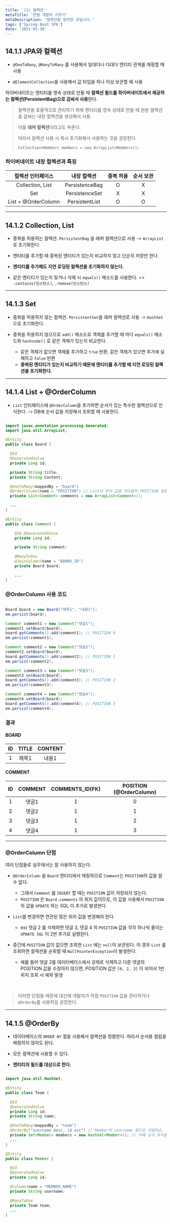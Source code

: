 ```yaml
---
title: '(1) 컬렉션'
metaTitle: '만렙 개발자 키우기'
metaDescription: '컬렉션을 정리한 곳입니다.'
tags: ['Spring Boot JPA']
date: '2021-01-28'
---
```


## 14.1.1 JPA와 컬렉션

- `@OneToMany`, `@ManyToMany` 를 사용해서 일대다나 다대다 엔티티 관계를 매핑할 때 사용

* `@ElementCollection`을 사용해서 값 타입을 하나 이상 보관할 때 사용

하이버네이트는 엔티티를 영속 상태로 만들 때 **컬렉션 필드를 하이버네이트에서 제공하는 컬렉션(PersistentBag)으로 감싸서 사용**한다.

> 컬렉션을 효율적으로 관리하기 위해 엔티티를 영속 상태로 만들 때 원본 컬렉션을 감싸는 내장 컬렉션을 생성해서 사용.
>
> 이를 **래퍼 컬렉션**이라고도 부른다.
>
> 따라서 컬렉션 사용 시 즉시 초기화해서 사용하는 것을 권장한다.
>
> `Collection<Member> members = new ArrayList<Member>();`

### 하이버네이트 내장 컬렉션과 특징

|  컬렉션 인터페이스  |  내장 컬렉션   | 중복 허용 | 순서 보관 |
| :-----------------: | :------------: | :-------: | :-------: |
|  Collection, List   | PersistenceBag |     O     |     X     |
|         Set         | PersistenceSet |     X     |     X     |
| List + @OrderColumn | PersistentList |     O     |     O     |

---

## 14.1.2 Collection, List

- 중복을 허용하는 컬렉션. `PersistentBag` 을 래퍼 컬렉션으로 사용 -> `ArrayList` 로 초기화한다.

- 엔티티를 추가할 때 중복된 엔티티가 있는지 비교하지 않고 단순히 저장만 한다.

* **엔티티를 추가해도 지연 로딩된 컬렉션을 초기화하지 않는다.**

- 같은 엔티티가 있는지 찾거나 삭제 시 `equals()` 메소드를 사용한다. => `.contains(인스턴스)`, `.remove(인스턴스)`

---

## 14.1.3 Set

- 중복을 허용하지 않는 컬렉션. `PersistentSet`을 래퍼 컬렉션로 사용 -> `HashSet` 으로 초기화한다.


- 중복을 허용하지 않으므로 `add()` 메소드로 객체를 추가할 때 마다 `equals()` 메소드와 `hashcode()` 로 같은 객체가 있는지 비교한다.

  * 같은 객체가 없으면 객체를 추가하고 `true` 반환, 같은 객체가 있으면 추가에 실패하고 `false` 반환

  - **중복된 엔티티가 있는지 비교하기 때문에 엔티티를 추가할 때 지연 로딩된 컬렉션을 초기화한다.**

---

## 14.1.4 List + @OrderColumn

- `List` 인터페이스에 `@OrderColumn`을 추가하면 순서가 있는 특수한 컬렉션으로 인식한다. -> DB에 순서 값을 저장해서 조회할 때 사용한다.

```java

import javax.annotation.processing.Generated;
import java.util.ArrayList;

@Entity
public class Board {

  @Id
  @GeneratedValue
  private Long id;

  private String title;
  private String Content;

  @OneToMany(mappedBy = "board")
  @OrderColumn(name = "POSITION") // List의 위치 값을 테이블의 POSITION 컬럼에 보관. 일대다 관계여서 다쪽에 저장
  private List<Comment> comments = new ArrayList<Comment>();

  ...
}

@Entity
public class Comment {

    @Id @GeneratedValue
    private Long id;

    private String comment;

    @ManyToOne
    @JoinColumn(name = "BOARD_ID")
    private Board board;

    ...
}
```

### @OrderColumn 사용 코드

```java

Board board = new Board("제목1", "내용1");
em.persist(board);

Comment comment1 = new Comment("댓글1");
comment1.setBoard(board);
board.getComments().add(comment1); // POSITION 0
em.persist(comment1);

Comment comment2 = new Comment("댓글2");
comment2.setBoard(board);
board.getComments().add(comment2); // POSITION 1
em.persist(comment2);

Comment comment3 = new Comment("댓글3");
comment3.setBoard(board);
board.getComments().add(comment3); // POSITION 2
em.persist(comment3);

Comment comment4 = new Comment("댓글4");
comment4.setBoard(board);
board.getComments().add(comment4); // POSITION 3
em.persist(comment4);

```

### 결과

#### BOARD

| ID  | TITLE | CONTENT |
| :---: | :---: | :-----: |
|  1  | 제목1 |  내용1  |



#### COMMENT

| ID  | COMMENT | COMMENTS_ID(FK) | POSITION (@OrderColumn) |
| :---: | :-----: | :-------------: | :---------------------: |
|  1  |  댓글1  |        1        |            0            |
|  2  |  댓글2  |        1        |            1            |
|  3  |  댓글3  |        1        |            2            |
|  4  |  댓글4  |        1        |            3            |

---

### @OrderColumn 단점

여러 단점들로 실무에서는 잘 사용하지 않는다.

- `@OrderColumn` 을 `Board` 엔티티에서 매핑하므로 `Comment`는 `POSITION`의 값을 알 수 없다.

  - 그래서 `Comment` 를 `INSERT` 할 때는 `POSITION` 값이 저장되지 않는다.
    <br/>
  - `POSITION` 은 `Board.comments` 의 위치 값이므로, 이 값을 사용해서 `POSITION`의 값을 `UPDATE` 하는 SQL 이 추가로 발생한다.

* `List`를 변경하면 연관된 많은 위치 값을 변경해야 한다.

  - ex) 댓글 2 를 삭제하면 댓글 3, 댓글 4 의 `POSITION` 값을 각각 하나씩 줄이는 `UPDATE SQL` 이 2번 추가로 실행된다.

- 중간에 `POSITION` 값이 없으면 조회한 `List` 에는 `null`이 보관된다. 이 경우 `List` 를 조회하면 컬렉션을 순회할 때 `NullPointerException`이 발생한다.

  - 예를 들어 댓글 2를 데이터베이스에서 강제로 삭제하고 다른 댓글의 POSITION 값을 수정하지 않으면, POSITION 값은 `[0, 2, 3]` 이 되어서 1번 위치 조회 시 예외 발생

<br/>

> 이러한 단점들 때문에 대신에 개발자가 직접 `POSITION` 값을 관리하거나 `@OrderBy`를 사용하길 권장한다.

---

## 14.1.5 @OrderBy

- 데이터베이스의 `ORDER BY` 절을 사용해서 컬렉션을 정렬한다. 따라서 순서용 컬럼을 매핑하지 않아도 된다.

* 모든 컬렉션에 사용할 수 있다.

- **엔티티의 필드를 대상으로 한다.**

```java

import java.util.HashSet;

@Entity
public class Team {

  @Id
  @GeneratedValue
  private Long id;
  private String name;

  @OneToMany(mappedBy = "team")
  @OrderBy("username desc, id asc") // Member의 username 필드로 내림차순, id로 오름차순 정렬
  private Set<Member> members = new HashSet<Member>(); // 이때 순서 유지를 위해 LinkedHashSet을 내부에서 사용
  ...
}

@Entity
public class Member {

  @Id
  @GeneratedValue
  private Long id;

  @Column(name = "MEMBER_NAME")
  private String username;

  @ManyToOne
  private Team team;
  ...
}
```
